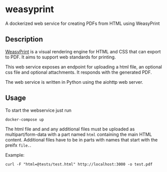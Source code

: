 # weasyprint

A dockerized web service for creating PDFs from HTML using WeasyPrint

## Description

[WeasyPrint](https://weasyprint.readthedocs.io/en/stable/index.html)
is a visual rendering engine for HTML and CSS that can export to PDF.
It aims to support web standards for printing.

This web service exposes an endpoint for uploading a html file, an optional css
file and optional attachments. It responds with the generated PDF.

The web service is written in Python using the aiohttp web server.

## Usage

To start the webservice just run
```
docker-compose up
```

The html file and and any additional files must be uploaded as multipart/form-data
with a part named `html` containing the main HTML content. Additional files
have to be in parts with names that start with the preifx `file.`.

Example:

```
curl -F "html=@tests/test.html" http://localhost:3000 -o test.pdf
```

